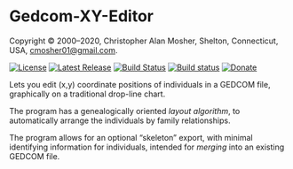 # Gedcom-XY-Editor

Copyright © 2000–2020, Christopher Alan Mosher, Shelton, Connecticut, USA, <cmosher01@gmail.com>.

[![License](https://img.shields.io/github/license/cmosher01/Gedcom-XY-Editor.svg)](https://www.gnu.org/licenses/gpl.html)
[![Latest Release](https://img.shields.io/github/release-pre/cmosher01/Gedcom-XY-Editor.svg)](https://github.com/cmosher01/Gedcom-XY-Editor/releases/latest)
[![Build Status](https://travis-ci.com/cmosher01/Gedcom-XY-Editor.svg?branch=master)](https://travis-ci.com/cmosher01/Gedcom-XY-Editor)
[![Build status](https://ci.appveyor.com/api/projects/status/9bj77kdl5y8wpwid?svg=true)](https://ci.appveyor.com/project/cmosher01/Gedcom-XY-Editor)
[![Donate](https://img.shields.io/badge/Donate-PayPal-green.svg)](https://www.paypal.com/cgi-bin/webscr?cmd=_s-xclick&hosted_button_id=CVSSQ2BWDCKQ2)

Lets you edit (x,y) coordinate positions of
individuals in a GEDCOM file, graphically on a traditional drop-line chart.

The program has a genealogically oriented *layout algorithm*, to automatically
arrange the individuals by family relationships.

The program allows for an optional “skeleton” export, with minimal identifying
information for individuals, intended for *merging* into an existing GEDCOM
file.
